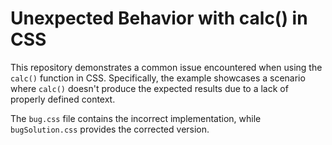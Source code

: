 # Unexpected Behavior with calc() in CSS

This repository demonstrates a common issue encountered when using the `calc()` function in CSS. Specifically, the example showcases a scenario where `calc()` doesn't produce the expected results due to a lack of properly defined context.

The `bug.css` file contains the incorrect implementation, while `bugSolution.css` provides the corrected version.